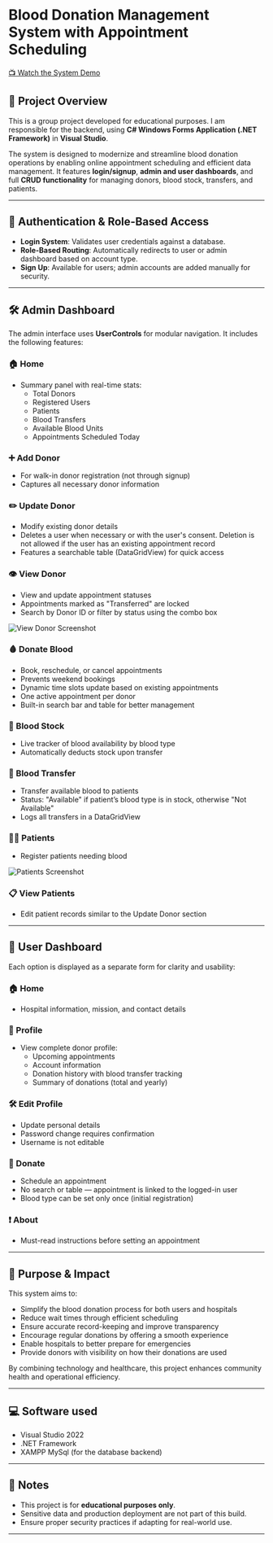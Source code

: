 # Blood Donation Management System with Appointment Scheduling



[📺 Watch the System Demo](https://github.com/user-attachments/assets/897194ee-a6e9-431e-a286-f998f80c59bf)

## 📌 Project Overview
This is a group project developed for educational purposes. I am responsible for the backend, using **C# Windows Forms Application (.NET Framework)** in **Visual Studio**.

The system is designed to modernize and streamline blood donation operations by enabling online appointment scheduling and efficient data management. It features **login/signup**, **admin and user dashboards**, and full **CRUD functionality** for managing donors, blood stock, transfers, and patients.

---

## 🔐 Authentication & Role-Based Access
- **Login System**: Validates user credentials against a database.
- **Role-Based Routing**: Automatically redirects to user or admin dashboard based on account type.
- **Sign Up**: Available for users; admin accounts are added manually for security.

---

## 🛠 Admin Dashboard
The admin interface uses **UserControls** for modular navigation. It includes the following features:

### 🏠 Home
- Summary panel with real-time stats:
  - Total Donors
  - Registered Users
  - Patients
  - Blood Transfers
  - Available Blood Units
  - Appointments Scheduled Today

### ➕ Add Donor
- For walk-in donor registration (not through signup)
- Captures all necessary donor information

### ✏️ Update Donor
- Modify existing donor details
- Deletes a user when necessary or with the user's consent. Deletion is not allowed if the user has an existing appointment record
- Features a searchable table (DataGridView) for quick access

### 👁 View Donor
- View and update appointment statuses
- Appointments marked as "Transferred" are locked
- Search by Donor ID or filter by status using the combo box

![View Donor Screenshot](https://github.com/user-attachments/assets/cf1d18e1-bf39-4476-911c-6a02dc5c1367)


### 🩸 Donate Blood
- Book, reschedule, or cancel appointments
- Prevents weekend bookings
- Dynamic time slots update based on existing appointments
- One active appointment per donor
- Built-in search bar and table for better management

### 🧪 Blood Stock
- Live tracker of blood availability by blood type
- Automatically deducts stock upon transfer

### 🔁 Blood Transfer
- Transfer available blood to patients
- Status: "Available" if patient’s blood type is in stock, otherwise "Not Available"
- Logs all transfers in a DataGridView

### 🧍‍♂️ Patients
- Register patients needing blood


![Patients Screenshot](https://github.com/user-attachments/assets/7323fd86-58ea-499d-800b-1f027afbf272)


### 📋 View Patients
- Edit patient records similar to the Update Donor section

---

## 🙋 User Dashboard
Each option is displayed as a separate form for clarity and usability:

### 🏠 Home
- Hospital information, mission, and contact details

### 👤 Profile
- View complete donor profile:
  - Upcoming appointments
  - Account information
  - Donation history with blood transfer tracking
  - Summary of donations (total and yearly)

### 🛠 Edit Profile
- Update personal details
- Password change requires confirmation
- Username is not editable

### 💉 Donate
- Schedule an appointment 
- No search or table — appointment is linked to the logged-in user
- Blood type can be set only once (initial registration)

### ❗ About
- Must-read instructions before setting an appointment

---

## 🎯 Purpose & Impact
This system aims to:
- Simplify the blood donation process for both users and hospitals
- Reduce wait times through efficient scheduling
- Ensure accurate record-keeping and improve transparency
- Encourage regular donations by offering a smooth experience
- Enable hospitals to better prepare for emergencies
- Provide donors with visibility on how their donations are used

By combining technology and healthcare, this project enhances community health and operational efficiency.

---

## 💻 Software used

- Visual Studio 2022
- .NET Framework 
- XAMPP MySql (for the database backend)
  
---

## 📌 Notes
- This project is for **educational purposes only**.
- Sensitive data and production deployment are not part of this build.
- Ensure proper security practices if adapting for real-world use.

---

